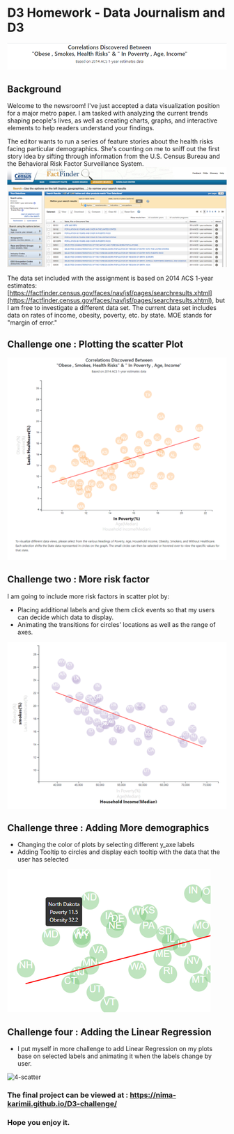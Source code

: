# D3 Homework - Data Journalism and D3

![Header](Images/H1.PNG)
<br>




## Background

Welcome to the newsroom! I've just accepted a data visualization position for a major metro paper. I am tasked with analyzing the current trends shaping people's lives, as well as creating charts, graphs, and interactive elements to help readers understand your findings.

The editor wants to run a series of feature stories about the health risks facing particular demographics. She's counting on me to sniff out the first story idea by sifting through information from the U.S. Census Bureau and the Behavioral Risk Factor Surveillance System.
![Header](Images/2-census.jpg)

The data set included with the assignment is based on 2014 ACS 1-year estimates: [https://factfinder.census.gov/faces/nav/jsf/pages/searchresults.xhtml](https://factfinder.census.gov/faces/nav/jsf/pages/searchresults.xhtml), but I am free to investigate a different data set. The current data set includes data on rates of income, obesity, poverty, etc. by state. MOE stands for "margin of error."

## Challenge one : Plotting the scatter Plot

![4-scatter](Images/H.PNG)

## Challenge two : More risk factor 

I am going to include more risk factors in scatter plot by:
* Placing additional labels and give them click events so that my users can decide which data to display. 
* Animating the transitions for  circles' locations as well as the range of axes. 

![4-scatter](Images/H2.PNG)

## Challenge three : Adding More demographics 


* Changing the color of plots by selecting different y_axe labels
* Adding Tooltip to circles and display each tooltip with the data that the user has selected

![4-scatter](Images/H3.PNG)

## Challenge four : Adding the Linear Regression 
* I put myself in more challenge to add Linear Regression on my  plots base on selected labels and animating it when the labels change by user.

![4-scatter](Images/D3Times.gif)


### The final project can be viewed at : https://nima-karimii.github.io/D3-challenge/

### Hope you enjoy it.



